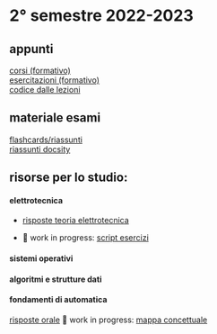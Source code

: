 # 2° semestre 2022-2023

## appunti

[corsi (formativo)](https://drive.google.com/drive/folders/1d7ChB3I3Xko_63vfln9n0i8vf8BoIPeT?usp=sharing)<br/>
[esercitazioni (formativo)](https://drive.google.com/drive/folders/1EdjdIf07INo-USxJMxvj81ivSWvDck4u?usp=share_link)<br/>
[codice dalle lezioni](https://github.com/totoLab/code-ingegneria-informatica/)

## materiale esami

[flashcards/riassunti](https://drive.google.com/drive/folders/1GF6u7PmMlhqB8tPL_7iaKTm1CVo6UDi5?usp=sharing)<br/>
[riassunti docsity]()

## risorse per lo studio:

#### elettrotecnica

- [risposte teoria elettrotecnica](https://www.notion.so/antolab/Risposte-Teoria-Elettrotecnica-776f902e4b4d4e1d99c79f2014bf1e13?pvs=4)

- 🚧 work in progress: [script esercizi](https://github.com/totoLab/code-ingegneria-informatica/tree/main/elettrotecnica/script_esercizi)

#### sistemi operativi

#### algoritmi e strutture dati

#### fondamenti di automatica

[risposte orale](https://antolab.notion.site/Risposte-Orale-Automatica-b41670e935974637b3d9b75f647dd595?pvs=4)
🚧 work in progress:
[mappa concettuale](https://xmind.works/share/0XIyy7Pr)
